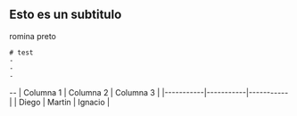 

## Esto es un subtitulo
romina preto


``` 
# test 
- 
- 
- 
```
--
| Columna 1 | Columna 2 | Columna 3 |
|-----------|-----------|-----------|
| Diego | Martin | Ignacio |

